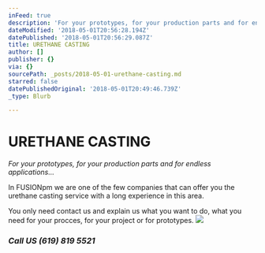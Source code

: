 ```yaml
---
inFeed: true
description: 'For your prototypes, for your production parts and for endless applications…'
dateModified: '2018-05-01T20:56:28.194Z'
datePublished: '2018-05-01T20:56:29.087Z'
title: URETHANE CASTING
author: []
publisher: {}
via: {}
sourcePath: _posts/2018-05-01-urethane-casting.md
starred: false
datePublishedOriginal: '2018-05-01T20:49:46.739Z'
_type: Blurb

---
```

# **URETHANE CASTING**

_For your prototypes, for your production parts and for endless applications..._

In FUSIONpm we are one of the few companies that can offer you the urethane casting service with a long experience in this area.

You only need contact us and explain us what you want to do, what you need for your procces, for your project or for prototypes.
![](https://the-grid-user-content.s3-us-west-2.amazonaws.com/f5665efb-a95a-49a2-8907-faef71fc7bc5.jpg)

### _Call US (619) 819 5521_